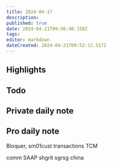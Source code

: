 ```yaml
---
title: 2024-04-17
description: 
published: true
date: 2024-04-21T09:56:40.158Z
tags: 
editor: markdown
dateCreated: 2024-04-21T09:52:12.517Z
---
```


## Highlights

## Todo
## Private daily note

## Pro daily note
Bloquer, sm01cust transactions TCM

comm SAAP shgrit sgrsg china